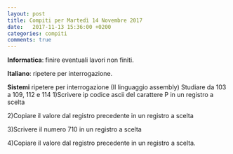 ```yaml
---
layout: post
title: Compiti per Martedì 14 Novembre 2017
date:   2017-11-13 15:36:00 +0200
categories: compiti
comments: true
--- 
```

**Informatica**: finire eventuali lavori non finiti.

**Italiano**: ripetere per interrogazione.

**Sistemi** ripetere per interrogazione
(Il linguaggio assembly)
Studiare da 103 a 109, 112 e 114
1)Scrivere ip codice ascii del carattere P in un registro a scelta

2)Copiare il valore dal registro precedente in un registro a scelta

3)Scrivere il numero 710 in un registro a scelta

4)Copiare il valore dal registro precedente in un registro a scelta.
